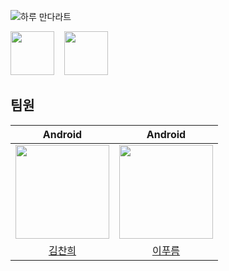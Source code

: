 
![하루 만다라트](https://github.com/haru-mandal-art/testt/assets/94586184/4b39abf6-29d3-4b75-8157-99c7cfbef372 "하루 만다라트")

<a href="https://play.google.com/store/apps/details?id=com.google.samples.apps.nowinandroid"><img src="https://play.google.com/intl/ko_kr/badges/static/images/badges/ko_badge_web_generic.png" height="70"></a> <a>&nbsp;&nbsp;</a>
<a href="https://strong-marlin-f95.notion.site/SRS-3098c52bd8da4fc6aa41f6cba6b2f47f?pvs=4"><img src="https://github.com/haru-mandal-art/testt/assets/94586184/97b44864-934c-4f58-939e-e431afc54c90" height="70"></a>


## 팀원

|                                        Android                                         |                                              Android                                               |
|:-------------------------------------------------------------------------------------:|:-------------------------------------------------------------------------------------------------:|
| [<img src="https://github.com/coldDelight.png" width="150px"/>](https://github.com/coldDelight) | [<img src="https://github.com/2blue-99.png" width="150px"/>](https://github.com/2blue-99) | 
| <a href="https://github.com/coldDelight">김찬희                                          |     <a href="https://github.com/2blue-99">  이푸름                                                 | 
